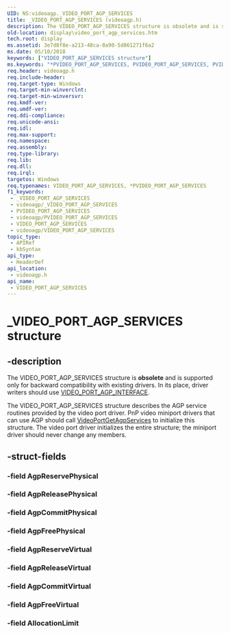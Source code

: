 ```yaml
---
UID: NS:videoagp._VIDEO_PORT_AGP_SERVICES
title: _VIDEO_PORT_AGP_SERVICES (videoagp.h)
description: The VIDEO_PORT_AGP_SERVICES structure is obsolete and is supported only for backward compatibility with existing drivers. In its place, driver writers should use VIDEO_PORT_AGP_INTERFACE.
old-location: display\video_port_agp_services.htm
tech.root: display
ms.assetid: 3e7d8f8e-a213-48ca-8a90-5d861271f6a2
ms.date: 05/10/2018
keywords: ["VIDEO_PORT_AGP_SERVICES structure"]
ms.keywords: "*PVIDEO_PORT_AGP_SERVICES, PVIDEO_PORT_AGP_SERVICES, PVIDEO_PORT_AGP_SERVICES structure pointer [Display Devices], VIDEO_PORT_AGP_SERVICES, VIDEO_PORT_AGP_SERVICES structure [Display Devices], Video_Structs_a667f879-7c09-4f48-9b23-920bb68a08cb.xml, _VIDEO_PORT_AGP_SERVICES, display.video_port_agp_services, videoagp/PVIDEO_PORT_AGP_SERVICES, videoagp/VIDEO_PORT_AGP_SERVICES"
req.header: videoagp.h
req.include-header: 
req.target-type: Windows
req.target-min-winverclnt: 
req.target-min-winversvr: 
req.kmdf-ver: 
req.umdf-ver: 
req.ddi-compliance: 
req.unicode-ansi: 
req.idl: 
req.max-support: 
req.namespace: 
req.assembly: 
req.type-library: 
req.lib: 
req.dll: 
req.irql: 
targetos: Windows
req.typenames: VIDEO_PORT_AGP_SERVICES, *PVIDEO_PORT_AGP_SERVICES
f1_keywords:
 - _VIDEO_PORT_AGP_SERVICES
 - videoagp/_VIDEO_PORT_AGP_SERVICES
 - PVIDEO_PORT_AGP_SERVICES
 - videoagp/PVIDEO_PORT_AGP_SERVICES
 - VIDEO_PORT_AGP_SERVICES
 - videoagp/VIDEO_PORT_AGP_SERVICES
topic_type:
 - APIRef
 - kbSyntax
api_type:
 - HeaderDef
api_location:
 - videoagp.h
api_name:
 - VIDEO_PORT_AGP_SERVICES
---
```


# _VIDEO_PORT_AGP_SERVICES structure


## -description

The VIDEO_PORT_AGP_SERVICES structure is <b>obsolete</b> and is supported only for backward compatibility with existing drivers. In its place, driver writers should use <a href="https://docs.microsoft.com/windows-hardware/drivers/ddi/video/ns-video-_video_port_agp_interface">VIDEO_PORT_AGP_INTERFACE</a>.

The VIDEO_PORT_AGP_SERVICES structure describes the AGP service routines provided by the video port driver. PnP video miniport drivers that can use AGP should call <a href="https://docs.microsoft.com/windows-hardware/drivers/ddi/videoagp/nf-videoagp-videoportgetagpservices">VideoPortGetAgpServices</a> to initialize this structure. The video port driver initializes the entire structure; the miniport driver should never change any members.

## -struct-fields

### -field AgpReservePhysical

### -field AgpReleasePhysical

### -field AgpCommitPhysical

### -field AgpFreePhysical

### -field AgpReserveVirtual

### -field AgpReleaseVirtual

### -field AgpCommitVirtual

### -field AgpFreeVirtual

### -field AllocationLimit

